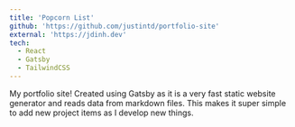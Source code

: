 ```yaml
---
title: 'Popcorn List'
github: 'https://github.com/justintd/portfolio-site'
external: 'https://jdinh.dev'
tech:
  - React
  - Gatsby
  - TailwindCSS
---
```


My portfolio site! Created using Gatsby as it is a very fast static website generator and reads data from markdown files. This makes it super simple to add new project items as I develop new things.
